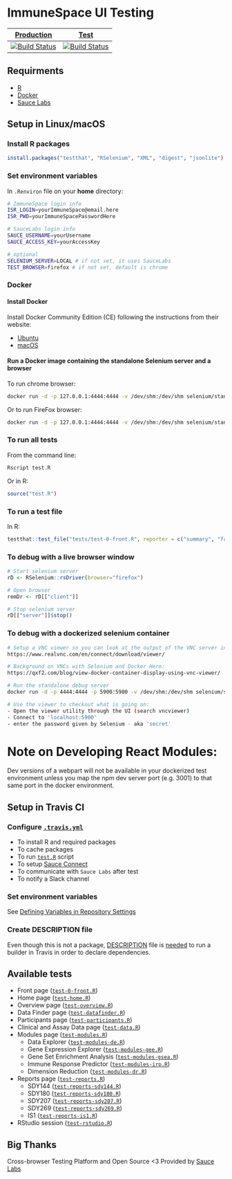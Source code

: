 # ImmuneSpace UI Testing

| [Production](https://www.immunespace.org/) | [Test](https://test.immunespace.org/) |
|-----|-----|
| [![Build Status](https://travis-ci.org/RGLab/UITesting.svg?branch=master)](https://travis-ci.org/RGLab/UITesting) | [![Build Status](https://travis-ci.org/RGLab/UITesting.svg?branch=dev)](https://travis-ci.org/RGLab/UITesting) |


## Requirments

- [R](https://cran.r-project.org/)
- [Docker](https://www.docker.com/)
- [Sauce Labs](https://saucelabs.com/)


## Setup in Linux/macOS

### Install R packages

```R
install.packages("testthat", "RSelenium", "XML", "digest", "jsonlite")
```

### Set environment variables

In `.Renviron` file on your **home** directory:

```sh
# ImmuneSpace login info
ISR_LOGIN=yourImmuneSpace@email.here
ISR_PWD=yourImmuneSpacePasswordHere

# SauceLabs login info
SAUCE_USERNAME=yourUsername
SAUCE_ACCESS_KEY=yourAccessKey

# optional
SELENIUM_SERVER=LOCAL # if not set, it uses SauceLabs
TEST_BROWSER=firefox # if not set, default is chrome
```

### Docker

#### Install Docker

Install Docker Community Edition (CE) following the instructions from their website:

- [Ubuntu](https://docs.docker.com/install/linux/docker-ce/ubuntu/)
- [macOS](https://docs.docker.com/docker-for-mac/install/#install-and-run-docker-for-mac)

#### Run a Docker image containing the standalone Selenium server and a browser

To run chrome browser:

```sh
docker run -d -p 127.0.0.1:4444:4444 -v /dev/shm:/dev/shm selenium/standalone-chrome:latest
```

Or to run FireFox browser:

```sh
docker run -d -p 127.0.0.1:4444:4444 -v /dev/shm:/dev/shm selenium/standalone-firefox:latest
```


### To run all tests

From the command line:

```sh
Rscript test.R
```

Or in R:

```R
source("test.R")
```

### To run a test file

In R:

```R
testthat::test_file("tests/test-0-front.R", reporter = c("summary", "fail"))
```

### To debug with a live browser window
```R
# Start selenium server
rD <- RSelenium::rsDriver(browser="firefox")

# Open browser
remDr <- rD[["client"]]

# Stop selenium server
rD[["server"]]$stop()
```

### To debug with a dockerized selenium container
```Bash
# Setup a VNC viewer so you can look at the output of the VNC server in the container
https://www.realvnc.com/en/connect/download/viewer/

# Background on VNCs with Selenium and Docker Here:
https://qxf2.com/blog/view-docker-container-display-using-vnc-viewer/

# Run the standalone debug server
docker run -d -p 4444:4444 -p 5900:5900 -v /dev/shm:/dev/shm selenium/standalone-chrome-debug:3.141.59-zirconium

# Use the viewer to checkout what is going on:
- Open the viewer utility through the UI (search vncviewer)
- Connect to 'localhost:5900'
- enter the password given by Selenium - aka 'secret'
```

# Note on Developing React Modules: 
Dev versions of a webpart will not be available in your dockerized test environment unless you map the npm dev server port (e.g. 3001) to that same port in the docker environment.  

## Setup in Travis CI

### Configure [`.travis.yml`](.travis.yml)

- To install R and required packages
- To cache packages
- To run [`test.R`](test.R) script
- To setup [Sauce Connect](https://docs.travis-ci.com/user/sauce-connect/)
- To communicate with `Sauce Labs` after test
- To notify a Slack channel

### Set environment variables

See [Defining Variables in Repository Settings](https://docs.travis-ci.com/user/environment-variables/#Defining-Variables-in-Repository-Settings)

### Create DESCRIPTION file

Even though this is not a package, [DESCRIPTION](DESCRIPTION) file is [needed](https://github.com/travis-ci/travis-ci/issues/5913#issuecomment-210733660) to run a builder in Travis in order to declare dependencies.


## Available tests

- Front page ([`test-0-front.R`](tests/test-0-front.R))
- Home page ([`test-home.R`](tests/test-home.R))
- Overview page ([`test-overview.R`](tests/test-overview.R))
- Data Finder page ([`test-datafinder.R`](tests/test-datafinder.R))
- Participants page ([`test-participants.R`](tests/test-participants.R))
- Clinical and Assay Data page ([`test-data.R`](tests/test-data.R))
- Modules page ([`test-modules.R`](tests/test-modules.R))
    - Data Explorer ([`test-modules-de.R`](tests/test-modules-de.R))
    - Gene Expression Explorer ([`test-modules-gee.R`](tests/test-modules-gee.R))
    - Gene Set Enrichment Analysis ([`test-modules-gsea.R`](tests/test-modules-gsea.R))
    - Immune Response Predictor ([`test-modules-irp.R`](tests/test-modules-irp.R))
    - Dimension Reduction ([`test-modules-dr.R`](tests/test-modules-dr.R))
- Reports page ([`test-reports.R`](tests/test-reports.R))
    - SDY144 ([`test-reports-sdy144.R`](tests/test-reports-sdy144.R))
    - SDY180 ([`test-reports-sdy180.R`](tests/test-reports-sdy180.R))
    - SDY207 ([`test-reports-sdy207.R`](tests/test-reports-sdy207.R))
    - SDY269 ([`test-reports-sdy269.R`](tests/test-reports-sdy269.R))
    - IS1 ([`test-reports-is1.R`](tests/test-reports-is1.R))
- RStudio session ([`test-rstudio.R`](tests/test-rstudio.R))


## Big Thanks

Cross-browser Testing Platform and Open Source <3 Provided by [Sauce Labs](https://saucelabs.com)
